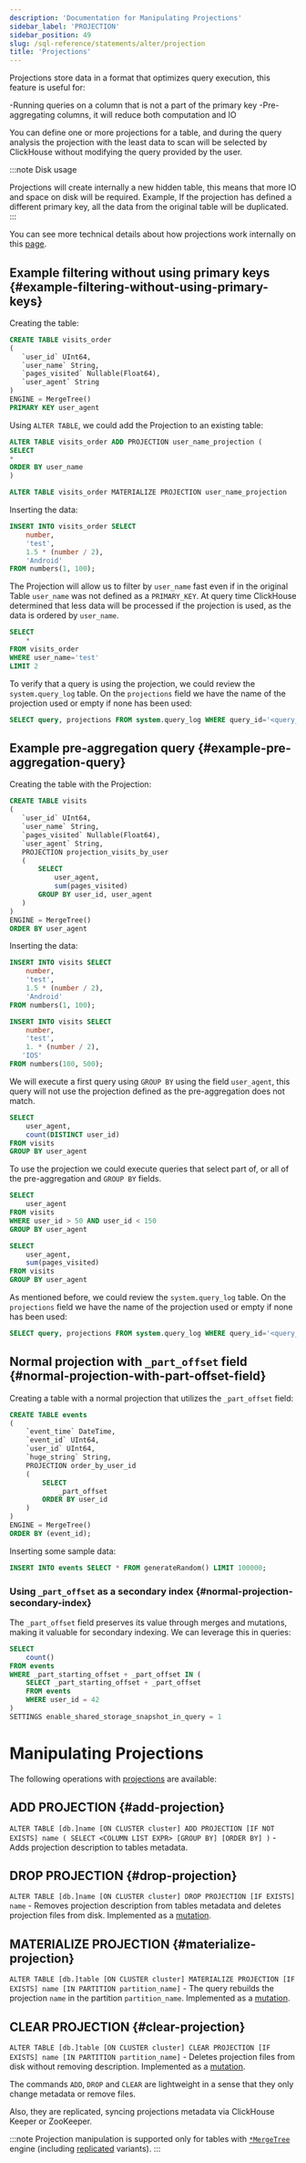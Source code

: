 ```yaml
---
description: 'Documentation for Manipulating Projections'
sidebar_label: 'PROJECTION'
sidebar_position: 49
slug: /sql-reference/statements/alter/projection
title: 'Projections'
---
```


Projections store data in a format that optimizes query execution, this feature is useful for:

-Running queries on a column that is not a part of the primary key
-Pre-aggregating columns, it will reduce both computation and IO

You can define one or more projections for a table, and during the query analysis the projection with the least data to scan will be selected by ClickHouse without modifying the query provided by the user.

:::note Disk usage

Projections will create internally a new hidden table, this means that more IO and space on disk will be required.
Example, If the projection has defined a different primary key, all the data from the original table will be duplicated.
:::

You can see more technical details about how projections work internally on this [page](/guides/best-practices/sparse-primary-indexes.md/#option-3-projections).

## Example filtering without using primary keys {#example-filtering-without-using-primary-keys}

Creating the table:

```sql
CREATE TABLE visits_order
(
   `user_id` UInt64,
   `user_name` String,
   `pages_visited` Nullable(Float64),
   `user_agent` String
)
ENGINE = MergeTree()
PRIMARY KEY user_agent
```

Using `ALTER TABLE`, we could add the Projection to an existing table:

```sql
ALTER TABLE visits_order ADD PROJECTION user_name_projection (
SELECT
*
ORDER BY user_name
)

ALTER TABLE visits_order MATERIALIZE PROJECTION user_name_projection
```

Inserting the data:

```sql
INSERT INTO visits_order SELECT
    number,
    'test',
    1.5 * (number / 2),
    'Android'
FROM numbers(1, 100);
```

The Projection will allow us to filter by `user_name` fast even if in the original Table `user_name` was not defined as a `PRIMARY_KEY`.
At query time ClickHouse determined that less data will be processed if the projection is used, as the data is ordered by `user_name`.

```sql
SELECT
    *
FROM visits_order
WHERE user_name='test'
LIMIT 2
```

To verify that a query is using the projection, we could review the `system.query_log` table. On the `projections` field we have the name of the projection used or empty if none has been used:

```sql
SELECT query, projections FROM system.query_log WHERE query_id='<query_id>'
```

## Example pre-aggregation query {#example-pre-aggregation-query}

Creating the table with the Projection:

```sql
CREATE TABLE visits
(
   `user_id` UInt64,
   `user_name` String,
   `pages_visited` Nullable(Float64),
   `user_agent` String,
   PROJECTION projection_visits_by_user
   (
       SELECT
           user_agent,
           sum(pages_visited)
       GROUP BY user_id, user_agent
   )
)
ENGINE = MergeTree()
ORDER BY user_agent
```

Inserting the data:

```sql
INSERT INTO visits SELECT
    number,
    'test',
    1.5 * (number / 2),
    'Android'
FROM numbers(1, 100);
```

```sql
INSERT INTO visits SELECT
    number,
    'test',
    1. * (number / 2),
   'IOS'
FROM numbers(100, 500);
```

We will execute a first query using `GROUP BY` using the field `user_agent`, this query will not use the projection defined as the pre-aggregation does not match.

```sql
SELECT
    user_agent,
    count(DISTINCT user_id)
FROM visits
GROUP BY user_agent
```

To use the projection we could execute queries that select part of, or all of the pre-aggregation and `GROUP BY` fields.

```sql
SELECT
    user_agent
FROM visits
WHERE user_id > 50 AND user_id < 150
GROUP BY user_agent
```

```sql
SELECT
    user_agent,
    sum(pages_visited)
FROM visits
GROUP BY user_agent
```

As mentioned before, we could review the `system.query_log` table. On the `projections` field we have the name of the projection used or empty if none has been used:

```sql
SELECT query, projections FROM system.query_log WHERE query_id='<query_id>'
```

## Normal projection with `_part_offset` field {#normal-projection-with-part-offset-field}

Creating a table with a normal projection that utilizes the `_part_offset` field:

```sql
CREATE TABLE events
(
    `event_time` DateTime,
    `event_id` UInt64,
    `user_id` UInt64,
    `huge_string` String,
    PROJECTION order_by_user_id
    (
        SELECT
            _part_offset
        ORDER BY user_id
    )
)
ENGINE = MergeTree()
ORDER BY (event_id);
```

Inserting some sample data:

```sql
INSERT INTO events SELECT * FROM generateRandom() LIMIT 100000;
```

### Using `_part_offset` as a secondary index {#normal-projection-secondary-index}

The `_part_offset` field preserves its value through merges and mutations, making it valuable for secondary indexing. We can leverage this in queries:

```sql
SELECT
    count()
FROM events
WHERE _part_starting_offset + _part_offset IN (
    SELECT _part_starting_offset + _part_offset
    FROM events
    WHERE user_id = 42
)
SETTINGS enable_shared_storage_snapshot_in_query = 1
```

# Manipulating Projections

The following operations with [projections](/engines/table-engines/mergetree-family/mergetree.md/#projections) are available:

## ADD PROJECTION {#add-projection}

`ALTER TABLE [db.]name [ON CLUSTER cluster] ADD PROJECTION [IF NOT EXISTS] name ( SELECT <COLUMN LIST EXPR> [GROUP BY] [ORDER BY] )` - Adds projection description to tables metadata.

## DROP PROJECTION {#drop-projection}

`ALTER TABLE [db.]name [ON CLUSTER cluster] DROP PROJECTION [IF EXISTS] name` - Removes projection description from tables metadata and deletes projection files from disk. Implemented as a [mutation](/sql-reference/statements/alter/index.md#mutations).

## MATERIALIZE PROJECTION {#materialize-projection}

`ALTER TABLE [db.]table [ON CLUSTER cluster] MATERIALIZE PROJECTION [IF EXISTS] name [IN PARTITION partition_name]` - The query rebuilds the projection `name` in the partition `partition_name`. Implemented as a [mutation](/sql-reference/statements/alter/index.md#mutations).

## CLEAR PROJECTION {#clear-projection}

`ALTER TABLE [db.]table [ON CLUSTER cluster] CLEAR PROJECTION [IF EXISTS] name [IN PARTITION partition_name]` - Deletes projection files from disk without removing description. Implemented as a [mutation](/sql-reference/statements/alter/index.md#mutations).

The commands `ADD`, `DROP` and `CLEAR` are lightweight in a sense that they only change metadata or remove files.

Also, they are replicated, syncing projections metadata via ClickHouse Keeper or ZooKeeper.

:::note
Projection manipulation is supported only for tables with [`*MergeTree`](/engines/table-engines/mergetree-family/mergetree.md) engine (including [replicated](/engines/table-engines/mergetree-family/replication.md) variants).
:::
